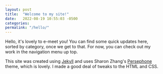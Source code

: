 ```yaml
---
layout: post
title:  "Welcome to my site!"
date:   2022-08-19 10:55:03 -0500
categories: 
permalink: "/hello/"
---
```

Hello, it's lovely to e-meet you! You can find some quick updates here, sorted by category, once we get to that. For now, you can check out my work in the navigation menu up top.

This site was created using [Jekyll](https://jekyllrb.com) and uses Sharon Zhang's [Persephone](https://github.com/erlzhang/jekyll-theme-persephone) theme, which is lovely. I made a good deal of tweaks to the HTML and CSS. 
